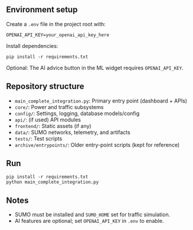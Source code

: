 Environment setup
-----------------

Create a `.env` file in the project root with:

```
OPENAI_API_KEY=your_openai_api_key_here
```

Install dependencies:

```
pip install -r requirements.txt
```

Optional: The AI advice button in the ML widget requires `OPENAI_API_KEY`.

Repository structure
--------------------

- `main_complete_integration.py`: Primary entry point (dashboard + APIs)
- `core/`: Power and traffic subsystems
- `config/`: Settings, logging, database models/config
- `api/`: (if used) API modules
- `frontend/`: Static assets (if any)
- `data/`: SUMO networks, telemetry, and artifacts
- `tests/`: Test scripts
- `archive/entrypoints/`: Older entry-point scripts (kept for reference)

Run
---

```
pip install -r requirements.txt
python main_complete_integration.py
```

Notes
-----
- SUMO must be installed and `SUMO_HOME` set for traffic simulation.
- AI features are optional; set `OPENAI_API_KEY` in `.env` to enable.

